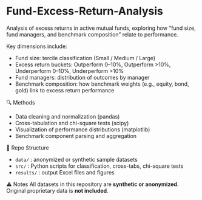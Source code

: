 # Fund-Excess-Return-Analysis
Analysis of excess returns in active mutual funds, exploring how “fund size, fund managers, and benchmark composition” relate to performance.


Key dimensions include:
- Fund size: tercile classification (Small / Medium / Large)
- Excess return buckets: Outperform 0–10%, Outperform >10%, Underperform 0–10%, Underperform >10%
- Fund managers: distribution of outcomes by manager
- Benchmark composition: how benchmark weights (e.g., equity, bond, gold) link to excess return performance

🔍 Methods
- Data cleaning and normalization (pandas)
- Cross-tabulation and chi-square tests (scipy)
- Visualization of performance distributions (matplotlib)
- Benchmark component parsing and aggregation

📂 Repo Structure
- `data/` : anonymized or synthetic sample datasets  
- `src/` : Python scripts for classification, cross-tabs, chi-square tests  
- `results/` : output Excel files and figures  

⚠️ Notes
All datasets in this repository are **synthetic or anonymized**.  
Original proprietary data is **not included**.

